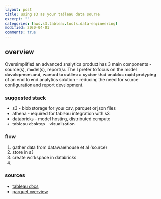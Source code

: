 ```yaml
---
layout: post
title: using s3 as your tableau data source 
excerpt: ""
categories: [aws,s3,tableau,tools,data-engineering]
modified: 2020-04-01
comments: true
---
```


## overview
Oversimplified an advanced analytics product has 3 main components - source(s), model(s), report(s). The I prefer to focus on the model development and, wanted to outline a system that enables rapid protyping of an end to end analytics solution - reducing the need for source configuration and report development. 

### suggested stack
* s3 - blob storage for your csv, parquet or json files
* athena - required for tableau integration with s3 
* databricks - model hosting, distributed compute 
* tableau desktop - visualization 

### flow 
1. gather data from datawarehouse et al (source)
2. store in s3
3. create workspace in databricks 
4. 

### sources 
* [tableau docs](https://www.tableau.com/about/blog/2017/5/connect-your-s3-data-amazon-athena-connector-tableau-103-71105)
* [parquet overview](https://databricks.com/glossary/what-is-parquet)


